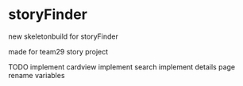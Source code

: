 # storyFinder
new skeletonbuild for storyFinder


made for team29 story project

TODO
implement cardview
implement search
implement details page
rename variables
